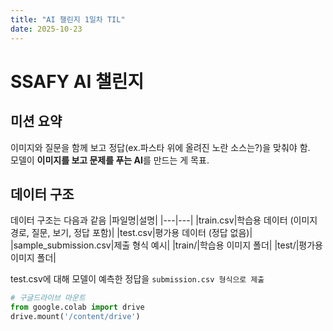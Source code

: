 ```yaml
---
title: "AI 챌린지 1일차 TIL"
date: 2025-10-23
---
```


# SSAFY AI 챌린지

## 미션 요약 
이미지와 질문을 함께 보고 정답(ex.파스타 위에 올려진 노란 소스는?)을 맞춰야 함. <br>
모델이 **이미지를 보고 문제를 푸는 AI**를 만드는 게 목표. 

## 데이터 구조
데이터 구조는 다음과 같음 
|파일명|설명|
|---|---|
|train.csv|학습용 데이터 (이미지 경로, 질문, 보기, 정답 포함)|
|test.csv|평가용 데이터 (정답 없음)|
|sample_submission.csv|제출 형식 예시|
|train/|학습용 이미지 폴더|
|test/|평가용 이미지 폴더|

test.csv에 대해 모델이 예측한 정답을 `submission.csv 형식으로 제출`
```python
# 구글드라이브 마운트
from google.colab import drive
drive.mount('/content/drive')
```